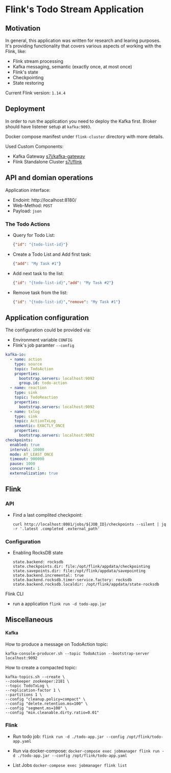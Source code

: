 # Flink's Todo Stream Application

## Motivation

In general, this application was written for research and learing purposes.
It's providing functionality that covers various aspects of working with the Flink, like: 
 - Flink stream processing
 - Kafka messaging, semantic (exactly once, at most once)
 - Flink's state
 - Checkpointing
 - State restoring

Current Flink version: `1.14.4`

## Deployment
In order to run the application you need to deploy the Kafka first. Broker should have listener setup at `kafka:9093`.

Docker compose manifest under `flink-cluster` directory with more details.

Used Custom Components:
- Kafka Gateway [s7i/kafka-gateway](https://github.com/sygnowski/kafka-gateway)
- Flink Standalone Cluster [s7i/flink](https://github.com/nefro85/dev-images/tree/main/flink)

## API and domian operations

Application interface:
- Endoint: http://localhost:8180/
- Web-Method: `POST`
- Payload: `json`


###
### The Todo Actions 
- Query for Todo List:
   ```json
   {"id": "{todo-list-id}"}
   ```
- Create a Todo List and Add first task:
   ```json
   {"add": "My Task #1"}
   ```
- Add next task to the list:
   ```json
   {"id": "{todo-list-id}","add": "My Task #2"}
   ```
- Remove task from the list:
   ```json
   {"id": "{todo-list-id}","remove": "My Task #1"}
   ```


## Application configuration

The configuration could be provided via:
- Environment variable `CONFIG`
- Flink's job paramter `--config`



```yaml
kafka-io:
  - name: action
    type: source
    topic: TodoAction
    properties:
      bootstrap.servers: localhost:9092
      group.id: todo-action
  - name: reaction
    type: sink
    topic: TodoReaction
    properties:
      bootstrap.servers: localhost:9092
  - name: txlog
    type: sink
    topic: ActionTxLog
    semantic: EXACTLY_ONCE
    properties:
      bootstrap.servers: localhost:9092
checkpoints:
  enabled: true
  interval: 10000
  mode: AT_LEAST_ONCE
  timeout: 900000
  pause: 1000
  concurrent: 1
  externalization: true
```


## Flink

### API
- Find a last complited checkpoint:
  ```
  curl http://localhost:8081/jobs/${JOB_ID}/checkpoints --silent | jq -r '.latest .completed .external_path'
  ```

### Configuration

- Enabling RocksDB state

  ```properties
  state.backend: rocksdb
  state.checkpoints.dir: file:/opt/flink/appdata/checkpointing
  state.savepoints.dir: file:/opt/flink/appdata/savepointing
  state.backend.incremental: true
  state.backend.rocksdb.timer-service.factory: rocksdb
  state.backend.rocksdb.localdir: /opt/flink/appdata/state-rocksdb
  ```

Flink CLI
- run a application `flink run -d todo-app.jar`

## Miscellaneous
#### Kafka

How to produce a message on TodoAction topic:
```shell
kafka-console-producer.sh --topic TodoAction --bootstrap-server localhost:9092
```

How to create a compacted topic:
```shell
kafka-topics.sh --create \
--zookeeper zookeeper:2181 \
--topic TodoTxLog \
--replication-factor 1 \
--partitions 1 \
--config "cleanup.policy=compact" \
--config "delete.retention.ms=100" \
--config "segment.ms=100" \
--config "min.cleanable.dirty.ratio=0.01"

```

### Flink

- Run todo job:
  `flink run -d ./todo-app.jar --config /opt/flink/todo-app.yaml`

- Run via docker-compose:
  `docker-compose exec jobmanager flink run -d ./todo-app.jar --config /opt/flink/todo-app.yaml`

- List Jobs
  `docker-compose exec jobmanager flink list`
